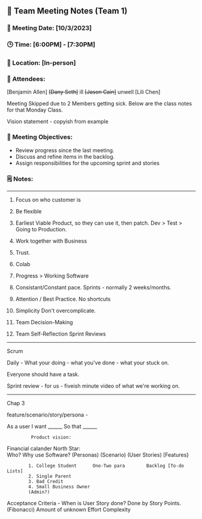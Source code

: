 ## 📝 Team Meeting Notes (Team 1)
### 📅 Meeting Date: [10/3/2023]
### 🕒 Time: [6:00PM] - [7:30PM]
### 📍 Location: [In-person]




### 📣 Attendees:
[Benjamin Allen]
~~[Dany Seth]~~  ill
~~[Jason Cain]~~ unwell
[Lili Chen]



Meeting Skipped due to 2 Members getting sick. Below are the class notes for that Monday Class.

Vision statement - copyish from example

### 🎯 Meeting Objectives:
- Review progress since the last meeting.
- Discuss and refine items in the backlog.
- Assign responsibilities for the upcoming sprint and stories


### 🗒️ Notes:
________________________________________

1. Focus on who customer is

2. Be flexible

3. Earliest Viable Product, so they can use it, then patch.
	Dev > Test > Going to Production.

4. Work together with Business

5. Trust.

6. Colab

7. Progress > Working Software

8. Consistant/Constant pace.
	Sprints - normally 2 weeks/months.

9. Attention / Best Practice.
	No shortcuts

10. Simplicity 
	Don't overcomplicate.

11. Team Decision-Making


12. Team Self-Reflection
	Sprint Reviews

________________________________________


Scrum

Daily - What your doing - what you've done - what your stuck on.

Everyone should have a task.

Sprint review - for us - fiveish minute video of what we're working on.

__________________________________________________________________________

Chap 3



feature/scenario/story/persona - 

As a user
I want ______
So that ______



		     Product vision:

Financial calander   North Star:			
			Who?				Why use Software?
			(Personas)			(Scenario)		(User Stories) [Features}

			1. College Student		One-Two para		Backlog [To-do Lists]
			2. Single Parent					
			3. Bad Credit
			4. Small Business Owner 
			(Admin?)

Acceptance Criteria - When is User Story done?
			Done by Story Points. (Fibonacci)
Amount of unknown
Effort
Complexity